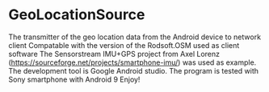 # GeoLocationSource
The transmitter of the geo location data from the Android device to network client
Compatable with the version of the Rodsoft.OSM used as client software
The Sensorstream IMU+GPS project from Axel Lorenz (https://sourceforge.net/projects/smartphone-imu/) was used as example. 
The development tool is Google Android studio.
The program is tested with Sony smartphone with Android 9
Enjoy!

